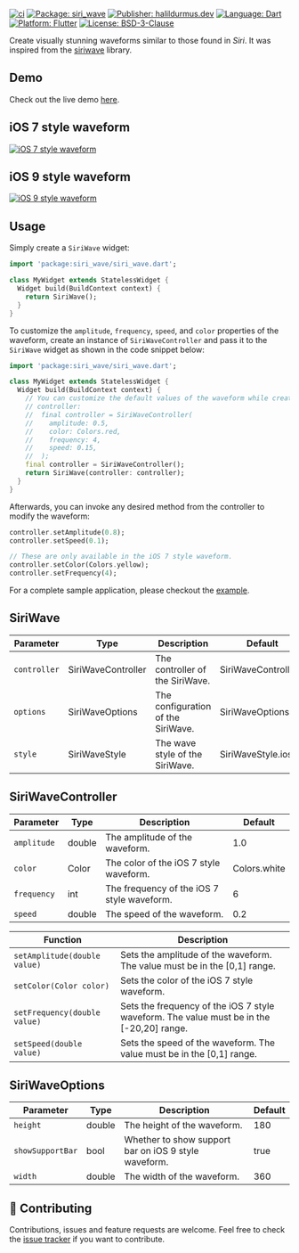 [![ci][ci_badge]][ci_link]
[![Package: siri_wave][package_badge]][package_link]
[![Publisher: halildurmus.dev][publisher_badge]][publisher_link]
[![Language: Dart][language_badge]][language_link]
[![Platform: Flutter][platform_badge]][platform_link]
[![License: BSD-3-Clause][license_badge]][license_link]

Create visually stunning waveforms similar to those found in *Siri*.
It was inspired from the [siriwave][siriwave_link] library.

## Demo

Check out the live demo [here][demo_link].

## iOS 7 style waveform

[![iOS 7 style waveform](https://raw.githubusercontent.com/halildurmus/siri_wave/main/gifs/ios_7.gif)](https://halildurmus.github.io/siri_wave)

## iOS 9 style waveform

[![iOS 9 style waveform](https://raw.githubusercontent.com/halildurmus/siri_wave/main/gifs/ios_9.gif)](https://halildurmus.github.io/siri_wave)

## Usage

Simply create a `SiriWave` widget:

```dart
import 'package:siri_wave/siri_wave.dart';

class MyWidget extends StatelessWidget {
  Widget build(BuildContext context) {
    return SiriWave();
  }
}
```

To customize the `amplitude`, `frequency`, `speed`, and `color` properties of
the waveform, create an instance of `SiriWaveController` and pass it to the
`SiriWave` widget as shown in the code snippet below:

```dart
import 'package:siri_wave/siri_wave.dart';

class MyWidget extends StatelessWidget {
  Widget build(BuildContext context) {
    // You can customize the default values of the waveform while creating the
    // controller:
    //  final controller = SiriWaveController(
    //    amplitude: 0.5,
    //    color: Colors.red,
    //    frequency: 4,
    //    speed: 0.15,
    //  );
    final controller = SiriWaveController();
    return SiriWave(controller: controller);
  }
}
```

Afterwards, you can invoke any desired method from the controller to modify the
waveform:

```dart
controller.setAmplitude(0.8);
controller.setSpeed(0.1);

// These are only available in the iOS 7 style waveform.
controller.setColor(Colors.yellow);
controller.setFrequency(4);
```

For a complete sample application, please checkout the [example](https://github.com/halildurmus/siri_wave/blob/main/example/lib/main.dart).

## SiriWave

| Parameter    | Type               | Description                        | Default              |
| ------------ | ------------------ | ---------------------------------- | -------------------- |
| `controller` | SiriWaveController | The controller of the SiriWave.    | SiriWaveController() |
| `options`    | SiriWaveOptions    | The configuration of the SiriWave. | SiriWaveOptions()    |
| `style`      | SiriWaveStyle      | The wave style of the SiriWave.    | SiriWaveStyle.ios_9  |


## SiriWaveController

| Parameter   | Type   | Description                                | Default      |
| ----------- | ------ | ------------------------------------------ | ------------ |
| `amplitude` | double | The amplitude of the waveform.             | 1.0          |
| `color`     | Color  | The color of the iOS 7 style waveform.     | Colors.white |
| `frequency` | int    | The frequency of the iOS 7 style waveform. | 6            |
| `speed`     | double | The speed of the waveform.                 | 0.2          |

| Function                     | Description                                                                              |
| ---------------------------- | ---------------------------------------------------------------------------------------- |
| `setAmplitude(double value)` | Sets the amplitude of the waveform. The value must be in the [0,1] range.                |
| `setColor(Color color)`      | Sets the color of the iOS 7 style waveform.                                              |
| `setFrequency(double value)` | Sets the frequency of the iOS 7 style waveform. The value must be in the [-20,20] range. |
| `setSpeed(double value)`     | Sets the speed of the waveform. The value must be in the [0,1] range.                    |

## SiriWaveOptions

| Parameter        | Type   | Description                                          | Default |
| ---------------- | ------ | ---------------------------------------------------- | ------- |
| `height`         | double | The height of the waveform.                          | 180     |
| `showSupportBar` | bool   | Whether to show support bar on iOS 9 style waveform. | true    |
| `width`          | double | The width of the waveform.                           | 360     |

## 🤝 Contributing

Contributions, issues and feature requests are welcome.
Feel free to check the [issue tracker][issue_tracker_link] if you want to
contribute.

[ci_badge]: https://img.shields.io/cirrus/github/halildurmus/siri_wave
[ci_link]: https://cirrus-ci.com/halildurmus/siri_wave
[demo_link]: https://halildurmus.github.io/siri_wave
[issue_tracker_link]: https://github.com/halildurmus/siri_wave/issues
[language_badge]: https://img.shields.io/badge/language-Dart-blue.svg
[language_link]: https://dart.dev
[license_badge]: https://img.shields.io/github/license/halildurmus/siri_wave?color=blue
[license_link]: https://opensource.org/licenses/BSD-3-Clause
[package_badge]: https://img.shields.io/pub/v/siri_wave.svg
[package_link]: https://pub.dev/packages/siri_wave
[platform_badge]: https://img.shields.io/badge/platform-Flutter-02569B?logo=flutter
[platform_link]: https://flutter.dev
[publisher_badge]: https://img.shields.io/pub/publisher/siri_wave.svg
[publisher_link]: https://pub.dev/publishers/halildurmus.dev
[siriwave_link]: https://github.com/kopiro/siriwave
